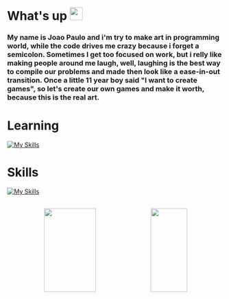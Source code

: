 # What's up <img src="https://images.emojiterra.com/google/noto-emoji/unicode-15/animated/1f44b.gif" width="30px">

### My name is Joao Paulo and i'm try to make art in programming world, while the code drives me crazy because i forget a semicolon. Sometimes I get too focused on work, but i relly like making people around me laugh, well, laughing is the best way to compile our problems and made then look like a ease-in-out transition. Once a little 11 year boy said "I want to create games", so let's create our own games and make it worth, because this is the real art.

# Learning
[![My Skills](https://skillicons.dev/icons?i=react,nodejs,typescript,vuejs)](https://skillicons.dev)

# Skills
[![My Skills](https://skillicons.dev/icons?i=js,html,css,bootstrap,laravel,mysql,jquery,git,github)](https://skillicons.dev)

<br>

<div align="center">  
  <img width="49%" height="195px" src="https://github-readme-stats.vercel.app/api?username=joaoBrandaoRessoni&theme=dark&show_icons=true" /> 
  <img width="41%" height="195px" src="https://github-readme-stats.vercel.app/api/top-langs/?username=joaoBrandaoRessoni&layout=compact&hide_border=true&title_color=ff91a4&text_color=ff91a4&bg_color=0d1117" />
</div>

<!--
**joaoBrandaoRessoni/joaoBrandaoRessoni** is a ✨ _special_ ✨ repository because its `README.md` (this file) appears on your GitHub profile.

Here are some ideas to get you started:

- 🔭 I’m currently working on ...
- 🌱 I’m currently learning ...
- 👯 I’m looking to collaborate on ...
- 🤔 I’m looking for help with ...
- 💬 Ask me about ...
- 📫 How to reach me: ...
- 😄 Pronouns: ...
- ⚡ Fun fact: ...
-->
